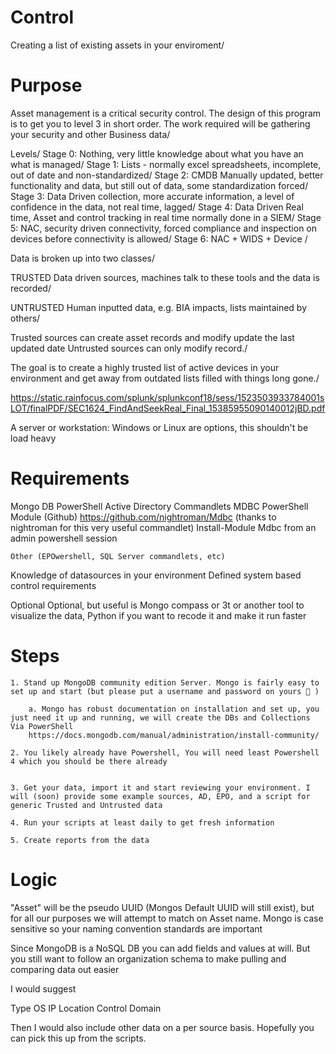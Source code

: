 # Control
Creating a list of existing assets in your enviroment/

# Purpose
Asset management is a critical security control. The design of this program is to get you to level 3 in short order. The work required will be gathering your security and other Business data/

Levels/
	Stage 0: Nothing, very little knowledge about what you have an what is managed/
	Stage 1: Lists - normally  excel spreadsheets, incomplete, out of date and non-standardized/
	Stage 2: CMDB Manually updated, better functionality and data, but still out of data, some standardization forced/
	Stage 3: Data Driven collection, more accurate information, a level of confidence in the data, not real time, lagged/
	Stage 4: Data Driven Real time, Asset and control tracking in real time normally done in a SIEM/
	Stage 5: NAC, security driven connectivity, forced compliance and inspection on devices before connectivity is allowed/
	Stage 6: NAC + WIDS + Device / 
	
Data is broken up into two classes/

TRUSTED
Data driven sources, machines talk to these tools and the data is recorded/


UNTRUSTED
Human inputted data, e.g. BIA impacts, lists maintained by others/

Trusted sources can create  asset records and modify update the last updated date
Untrusted sources can only modify record./

The goal is to create a highly trusted list of active devices in your environment and get away from outdated lists filled with things long gone./


https://static.rainfocus.com/splunk/splunkconf18/sess/1523503933784001sLOT/finalPDF/SEC1624_FindAndSeekReal_Final_15385955090140012jBD.pdf

A server or workstation: Windows or Linux are options, this shouldn't be load heavy

# Requirements

Mongo DB
PowerShell
	Active Directory Commandlets
	MDBC PowerShell Module (Github) https://github.com/nightroman/Mdbc (thanks to nightroman for this very useful commandlet)
		Install-Module Mdbc from an admin powershell session
		
	Other (EPOwershell, SQL Server commandlets, etc)
	
Knowledge of datasources in your environment
Defined system based control requirements

Optional 
Optional, but useful is Mongo compass or 3t or another tool to visualize the data, 
Python if you want to recode it and make it run faster

# Steps 

	1. Stand up MongoDB community edition Server. Mongo is fairly easy to set up and start (but please put a username and password on yours 🙂 )
	
		a. Mongo has robust documentation on installation and set up, you just need it up and running, we will create the DBs and Collections Via PowerShell
		https://docs.mongodb.com/manual/administration/install-community/
		
	2. You likely already have Powershell, You will need least Powershell 4 which you should be there already
	
	
	3. Get your data, import it and start reviewing your environment. I will (soon) provide some example sources, AD, EPO, and a script for generic Trusted and Untrusted data
	
	4. Run your scripts at least daily to get fresh information
  
	5. Create reports from the data

# Logic
"Asset" will be the pseudo UUID (Mongos Default UUID will still exist), but for all our purposes we will attempt to match on Asset name. Mongo is case sensitive so your naming convention standards are important

Since MongoDB is a NoSQL DB you can add fields and values at will. But you still want to follow an organization schema to make pulling and comparing data out easier

I would suggest 

Type
OS
IP
Location
Control
Domain

Then I would also include other data on a per source basis. Hopefully you can pick this up from the scripts.

